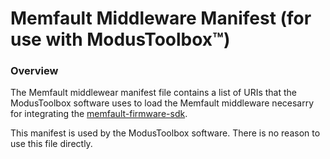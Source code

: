 # Memfault Middleware Manifest (for use with ModusToolbox:tm:)

### Overview

The Memfault middlewear manifest file contains a list of URIs that the ModusToolbox software uses to load the Memfault middleware necesarry for integrating the [memfault-firmware-sdk](https://github.com/memfault/memfault-firmware-sdk).

This manifest is used by the ModusToolbox software. There is no reason to use this file directly.
